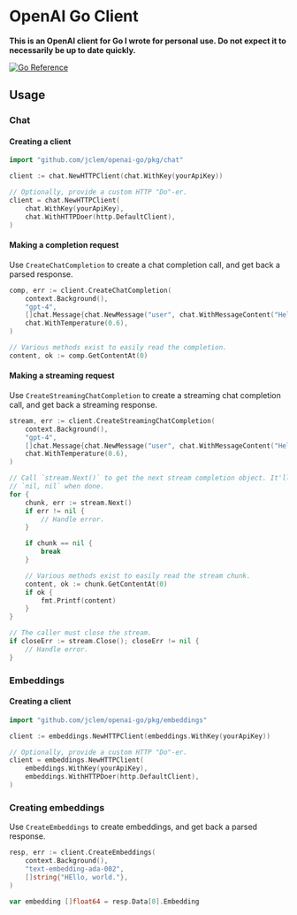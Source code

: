 
# OpenAI Go Client

**This is an OpenAI client for Go I wrote for personal use. Do not expect it to
necessarily be up to date quickly.**

[![Go Reference](https://pkg.go.dev/badge/github.com/jclem/openai-go.svg)](https://pkg.go.dev/github.com/jclem/openai-go)

## Usage

### Chat

#### Creating a client

```go
import "github.com/jclem/openai-go/pkg/chat"

client := chat.NewHTTPClient(chat.WithKey(yourApiKey))

// Optionally, provide a custom HTTP "Do"-er.
client = chat.NewHTTPClient(
	chat.WithKey(yourApiKey),
	chat.WithHTTPDoer(http.DefaultClient),
)
```

#### Making a completion request

Use `CreateChatCompletion` to create a chat completion call, and get back a
parsed response.

```go
comp, err := client.CreateChatCompletion(
	context.Background(),
	"gpt-4",
	[]chat.Message{chat.NewMessage("user", chat.WithMessageContent("Hello, world"))},
	chat.WithTemperature(0.6),
)

// Various methods exist to easily read the completion.
content, ok := comp.GetContentAt(0)
```

#### Making a streaming request

Use `CreateStreamingChatCompletion` to create a streaming chat completion call,
and get back a streaming response.

```go
stream, err := client.CreateStreamingChatCompletion(
	context.Background(),
	"gpt-4",
	[]chat.Message{chat.NewMessage("user", chat.WithMessageContent("Hello, world"))},
	chat.WithTemperature(0.6),
)

// Call `stream.Next()` to get the next stream completion object. It'll return
// `nil, nil` when done.
for {
	chunk, err := stream.Next()
	if err != nil {
		// Handle error.
	}

	if chunk == nil {
		break
	}

	// Various methods exist to easily read the stream chunk.
	content, ok := chunk.GetContentAt(0)
	if ok {
		fmt.Printf(content)
	}
}

// The caller must close the stream.
if closeErr := stream.Close(); closeErr != nil {
	// Handle error.
}
```

### Embeddings

#### Creating a client

```go
import "github.com/jclem/openai-go/pkg/embeddings"

client := embeddings.NewHTTPClient(embeddings.WithKey(yourApiKey))

// Optionally, provide a custom HTTP "Do"-er.
client = embeddings.NewHTTPClient(
	embeddings.WithKey(yourApiKey),
	embeddings.WithHTTPDoer(http.DefaultClient),
)
```

### Creating embeddings

Use `CreateEmbeddings` to create embeddings, and get back a parsed response.

```go
resp, err := client.CreateEmbeddings(
	context.Background(),
	"text-embedding-ada-002",
	[]string{"HEllo, world."},
)

var embedding []float64 = resp.Data[0].Embedding
```
